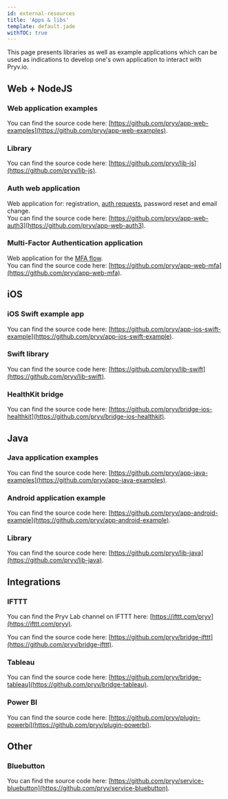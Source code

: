 ```yaml
---
id: external-resources
title: 'Apps & libs'
template: default.jade
withTOC: true
---
```


This page presents libraries as well as example applications which can be used as indications to develop one's own application to interact with Pryv.io.

## Web + NodeJS

### Web application examples

You can find the source code here: [https://github.com/pryv/app-web-examples](https://github.com/pryv/app-web-examples).

### Library

You can find the source code here: [https://github.com/pryv/lib-js](https://github.com/pryv/lib-js).

### Auth web application

Web application for: registration, [auth requests](https://api.pryv.com/reference/#authenticate-your-app), password reset and email change.  
You can find the source code here: [https://github.com/pryv/app-web-auth3](https://github.com/pryv/app-web-auth3).

### Multi-Factor Authentication application

Web application for the [MFA flow](https://api.pryv.com/reference/#multi-factor-authentication).  
You can find the source code here: [https://github.com/pryv/app-web-mfa](https://github.com/pryv/app-web-mfa).

## iOS

### iOS Swift example app

You can find the source code here: [https://github.com/pryv/app-ios-swift-example](https://github.com/pryv/app-ios-swift-example).

### Swift library

You can find the source code here: [https://github.com/pryv/lib-swift](https://github.com/pryv/lib-swift).

### HealthKit bridge

You can find the source code here: [https://github.com/pryv/bridge-ios-healthkit](https://github.com/pryv/bridge-ios-healthkit).

## Java

### Java application examples

You can find the source code here: [https://github.com/pryv/app-java-examples](https://github.com/pryv/app-java-examples).

### Android application example

You can find the source code here: [https://github.com/pryv/app-android-example](https://github.com/pryv/app-android-example).

### Library

You can find the source code here: [https://github.com/pryv/lib-java](https://github.com/pryv/lib-java).

## Integrations

### IFTTT

You can find the Pryv Lab channel on IFTTT here: [https://ifttt.com/pryv](https://ifttt.com/pryv).  

You can find the source code here: [https://github.com/pryv/bridge-ifttt](https://github.com/pryv/bridge-ifttt).

### Tableau

You can find the source code here: [https://github.com/pryv/bridge-tableau](https://github.com/pryv/bridge-tableau).

### Power BI

You can find the source code here: [https://github.com/pryv/plugin-powerbi](https://github.com/pryv/plugin-powerbi).

## Other

### Bluebutton

You can find the source code here: [https://github.com/pryv/service-bluebutton](https://github.com/pryv/service-bluebutton).
